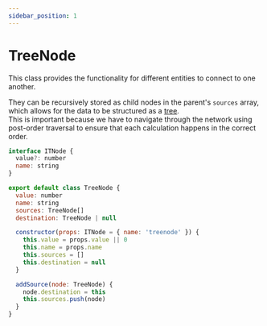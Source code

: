 ```yaml
---
sidebar_position: 1
---
```


# TreeNode

This class provides the functionality for different entities to connect to one another.

They can be recursively stored as child nodes in the parent's `sources` array, which allows for the data to be structured as a [tree](<https://en.wikipedia.org/wiki/Tree_(data_structure)>).  
This is important because we have to navigate through the network using post-order traversal to ensure that each calculation happens in the correct order.

```js
interface ITNode {
  value?: number
  name: string
}

export default class TreeNode {
  value: number
  name: string
  sources: TreeNode[]
  destination: TreeNode | null

  constructor(props: ITNode = { name: 'treenode' }) {
    this.value = props.value || 0
    this.name = props.name
    this.sources = []
    this.destination = null
  }

  addSource(node: TreeNode) {
    node.destination = this
    this.sources.push(node)
  }
}
```
